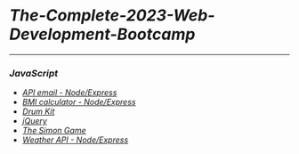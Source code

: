 <h1><em>The-Complete-2023-Web-Development-Bootcamp<em></h1>
<hr>
    <h3>JavaScript</h3>
        <ul>
            <li><a href="">API email - Node/Express</a></li>
            <li><a href="">BMI calculator - Node/Express</a></li>
            <li><a href="">Drum Kit</a></li>
            <li><a href="">jQuery</a></li>
            <li><a href="">The Simon Game</a></li>
            <li><a href="">Weather API - Node/Express</a></li>
        </ul>
